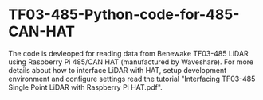 # TF03-485-Python-code-for-485-CAN-HAT
The code is devleoped for reading data from Benewake TF03-485 LiDAR using Raspberry Pi 485/CAN HAT (manufactured by Waveshare). For more details about how to interface LiDAR with HAT, setup development environment and configure settings read the tutorial "Interfacing TF03-485 Single Point LiDAR with Raspberry Pi HAT.pdf".
